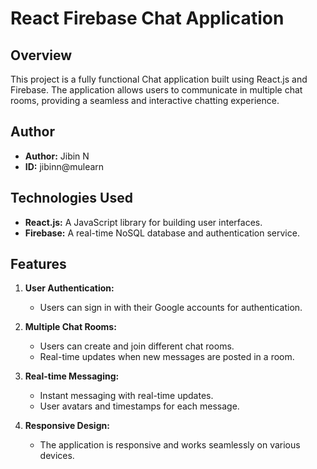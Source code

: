 # React Firebase Chat Application

## Overview

This project is a fully functional Chat application built using React.js and Firebase. The application allows users to communicate in multiple chat rooms, providing a seamless and interactive chatting experience.

## Author

- **Author:** Jibin N
- **ID:** jibinn@mulearn

## Technologies Used

- **React.js:** A JavaScript library for building user interfaces.
- **Firebase:** A real-time NoSQL database and authentication service.

## Features

1. **User Authentication:**
   - Users can sign in with their Google accounts for authentication.

2. **Multiple Chat Rooms:**
   - Users can create and join different chat rooms.
   - Real-time updates when new messages are posted in a room.

3. **Real-time Messaging:**
   - Instant messaging with real-time updates.
   - User avatars and timestamps for each message.

4. **Responsive Design:**
   - The application is responsive and works seamlessly on various devices.

 

